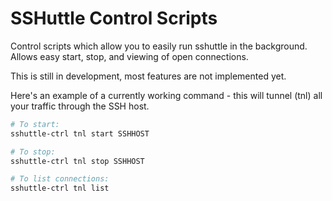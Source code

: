 # SSHuttle Control Scripts

Control scripts which allow you to easily run sshuttle in the background. Allows easy start, stop, and viewing of open connections.

This is still in development, most features are not implemented yet.

Here's an example of a currently working command - this will tunnel (tnl) all your traffic through the SSH host.
``` bash
# To start:
sshuttle-ctrl tnl start SSHHOST

# To stop:
sshuttle-ctrl tnl stop SSHHOST

# To list connections:
sshuttle-ctrl tnl list

```
